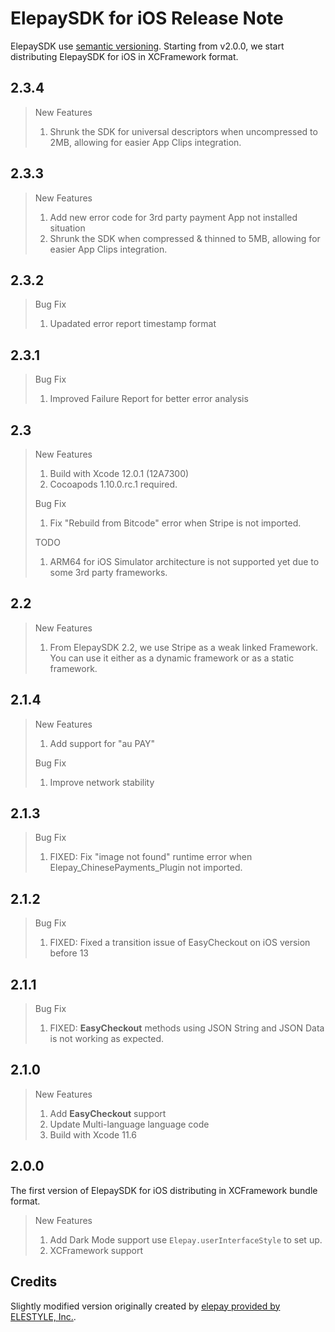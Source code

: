 # ElepaySDK for iOS Release Note

ElepaySDK use [semantic versioning](http://semver.org/).
Starting from v2.0.0, we start distributing ElepaySDK for iOS in XCFramework format.

## 2.3.4

> New Features
>
> 1. Shrunk the SDK for universal descriptors when uncompressed to 2MB, allowing for easier App Clips integration.
>

## 2.3.3

> New Features
>
> 1. Add new error code for 3rd party payment App not installed situation
> 2. Shrunk the SDK when compressed & thinned to 5MB, allowing for easier App Clips integration.
>

## 2.3.2

> Bug Fix
>
> 1. Upadated error report timestamp format
>

## 2.3.1

> Bug Fix
>
> 1. Improved Failure Report for better error analysis
>

## 2.3

> New Features
>
> 1. Build with Xcode 12.0.1 (12A7300)
> 2. Cocoapods 1.10.0.rc.1 required.
>
> Bug Fix
>
> 1. Fix "Rebuild from Bitcode" error when Stripe is not imported.
>
> TODO
>
> 1. ARM64 for iOS Simulator architecture is not supported yet due to some 3rd party frameworks.

## 2.2

> New Features
>
> 1. From ElepaySDK 2.2, we use Stripe as a weak linked Framework. You can use it either as a dynamic framework or as a static framework.

## 2.1.4

> New Features
>
> 1. Add support for "au PAY"
>
> Bug Fix
>
> 1. Improve network stability

## 2.1.3

> Bug Fix
>
> 1. FIXED: Fix "image not found" runtime error when Elepay_ChinesePayments_Plugin not imported.

## 2.1.2

> Bug Fix
>
> 1. FIXED: Fixed a transition issue of EasyCheckout on iOS version before 13

## 2.1.1

> Bug Fix
>
> 1. FIXED: **EasyCheckout** methods using JSON String and JSON Data is not working as expected.

## 2.1.0

> New Features
>
> 1. Add **EasyCheckout** support
> 2. Update Multi-language language code
> 3. Build with Xcode 11.6

## 2.0.0

The first version of ElepaySDK for iOS distributing in XCFramework bundle format.

> New Features
>
> 1. Add Dark Mode support
> use `Elepay.userInterfaceStyle` to set up.
> 2. XCFramework support

## Credits

Slightly modified version originally created by [elepay provided by ELESTYLE, Inc.](https://elepay.io).
